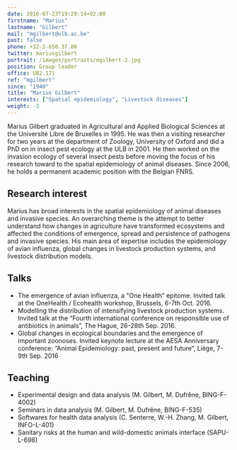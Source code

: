 ```yaml
---
date: 2016-07-23T19:29:14+02:00
firstname: "Marius"
lastname: "Gilbert"
mail: "mgilbert@ulb.ac.be"
past: false
phone: +32-2-650.37.80
twitter: mariusgilbert
portrait: /images/portraits/mgilbert-2.jpg
position: Group leader
office: UB2.171
ref: "mgilbert"
since: "1940"
title: "Marius Gilbert"
interests: ["Spatial epidemiology", "Livestock diseases"]
weight: -3
---
```


Marius Gilbert graduated in Agricultural and Applied Biological Sciences at the Université Libre de Bruxelles in 1995. He was then a visiting researcher for two years at the department of Zoology, University of Oxford and did a PhD on in insect pest ecology at the ULB in 2001. He then worked on the invasion ecology of several insect pests before moving the focus of his research toward to the spatial epidemiology of animal diseases. Since 2006, he holds a permanent academic position with the Belgian FNRS.

## Research interest

Marius has broad interests in the spatial epidemiology of animal diseases and invasive species. An overarching theme is the attempt to better understand how changes in agriculture have transformed ecosystems and affected the conditions of emergence, spread and persistence of pathogens and invasive species. His main area of expertise includes the epidemiology of avian influenza, global changes in livestock production systems, and livestock distribution models.

## Talks
 
* The emergence of avian influenza, a "One Health” epitome. Invited talk at the OneHealth / Ecohealth workshop, Brussels, 6-7th Oct. 2016.
* Modelling the distribution of intensifying livestock production systems. Invited talk at the “Fourth international conference on responsible use of antibiotics in animals”, The Hague, 26-28th Sep. 2016.
* Global changes in ecological boundaries and the emergence of important zoonoses. Invited keynote lecture at the AESA Anniversary conference: “Animal Epidemiology: past, present and future”, Liège, 7-9th Sep. 2016

## Teaching

* Experimental design and data analysis (M. Gilbert, M. Dufrêne, BING-F-4002)
* Seminars in data analysis (M. Gilbert, M. Dufrêne, BING-F-535)
* Softwares for health data analysis (C. Senterre, W.-H. Zhang, M. Gilbert, INFO-L-401)
* Sanitary risks at the human and wild-domestic animals interface (SAPU-L-698)


